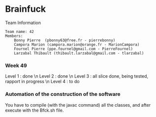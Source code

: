# Brainfuck

Team Information

    Team name: 42
    Members:
        Bonny Pierre  (pbonny63@free.fr - pierrebonny)
        Campora Marion (campora.marion@orange.fr - MarionCampora)
        Fournel Pierre (ppe.fournel@gmail.com - PierreFournel)
        Larzabal Thibault (thibault.larzabal@gmail.com - tlarzabal)

### Week 49

Level 1 : done \n
Level 2 : done \n
Level 3 : all slice done, being tested, rapport in progress \n
Level 4 : to do


### Automation of the construction of the software

You have to compile (with the javac command) all the classes, and after execute with the Bfck.sh file.
